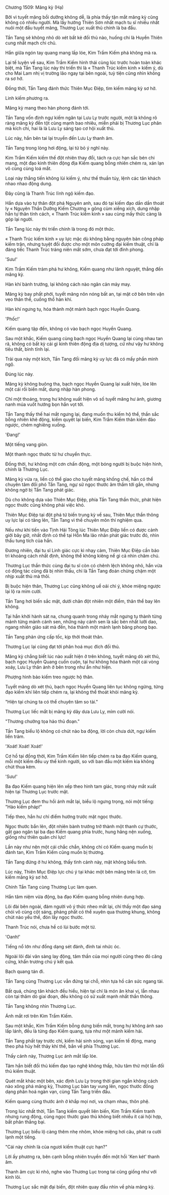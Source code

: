 




Chương 1509: Mãng kỳ (Hạ)


Bởi vì tuyết mãng bồi dưỡng không dễ, là phía thấy tận mắt mãng kỳ cũng không có nhiều người. Mà lấy hướng Thiên Sơn nhất mạch tu sĩ nhiều nhất nuôi một đầu tuyết mãng, Thương Lục xuất thủ chính là ba đầu.

Tần Tang sẽ không nhỏ dò xét bất kẻ đối thủ nào, huống chi là Huyền Thiên cung nhất mạch chi chủ.

Hắn giữa ngón tay quang mang lấp lóe, Kim Trầm Kiếm phá không mà ra.

Lại tế luyện về sau, Kim Trầm Kiếm hình thái cùng lúc trước hoàn toàn khác biệt, mà Tần Tang lúc này thi triển thì là « Thanh Trúc kiếm kinh » kiếm ý, dù cho Mai Lam nhị vị trường lão ngay tại bên ngoài, tuỳ tiện cũng nhìn không ra sơ hở.

Đồng thời, Tần Tang đánh thức Thiên Mục Điệp, tìm kiếm mãng kỳ sơ hở.

Linh kiếm phương ra.

Mãng kỳ mang theo hàn phong đánh tới.

Tần Tang vốn định ngự kiếm ngăn tại Lưu Ly trước người, một là không rõ ràng mãng kỳ đến tột cùng mạnh bao nhiêu, miễn phải bị Thương Lục phân mà kích chi, hai là là Lưu Ly sáng tạo cơ hội xuất thủ.

Lúc này, hắn bên tai lại truyền đến Lưu Ly thanh âm.

Tần Tang trong lòng hơi động, lại từ bỏ ý nghĩ này.

Kim Trầm Kiếm kiếm thế đột nhiên thay đổi, tách ra cực hạn sắc bén chi mang, một đạo kinh thiên động địa Kiếm quang bỗng nhiên chém ra, xán lạn vô cùng cùng loá mắt.

Loại này thẳng tiến không lùi kiếm ý, như thế thuần túy, lệnh các tân khách nhao nhao động dung.

Đây cũng là Thanh Trúc lĩnh ngộ kiếm đạo.

Hắn dựa vào tự thân đột phá Nguyên anh, sau đó tại kiếm đạo dần dần thoát ly « Nguyên Thần Dưỡng Kiếm Chương » gông cùm xiềng xích, dung nhập hắn tự thân tính cách, « Thanh Trúc kiếm kinh » sau cùng mấy thức càng là góp lại người.

Tần Tang lúc này thi triển chính là trong đó một thức.

« Thanh Trúc kiếm kinh » uy lực mặc dù không bằng nguyên bản công pháp kiếm trận, nhưng tuyệt đối được cho một môn cường đại kiếm thuật, chỉ là đáng tiếc Thanh Trúc tráng niên mất sớm, chưa đạt tới đỉnh phong.

'Sưu!'

Kim Trầm Kiếm trảm phá hư không, Kiếm quang như lãnh nguyệt, thẳng đến mãng kỳ.

Hàn khí bành trướng, lại không cách nào ngăn cản mảy may.

Mãng kỳ bay phất phới, tuyết mãng nôn nóng bất an, tại mặt cờ bên trên vặn vẹo thân thể, cuồng thổ hàn khí.

Hàn khí ngưng tụ, hóa thành một mảnh bạch ngọc Huyền Quang.

'Phốc!'

Kiếm quang tập đến, không có vào bạch ngọc Huyền Quang.

Sau một khắc, Kiếm quang cùng bạch ngọc Huyền Quang lại cùng nhau tan rã, không có bất kỳ cái gì kinh thiên động địa dị tượng, cứ như vậy hư không tiêu thất, bình tĩnh lại.

Trải qua này một kích, Tần Tang đối mãng kỳ uy lực đã có mấy phần minh ngộ.

Đúng lúc này.

Mãng kỳ không buông tha, bạch ngọc Huyền Quang lại xuất hiện, lóe lên một cái rồi biến mất, dung nhập hàn phong.

Chỉ một thoáng, trong hư không xuất hiện vô số tuyết mãng hư ảnh, giương nanh múa vuốt hướng bọn hắn vọt tới.

Tần Tang thấy thế hai mắt ngưng lại, đang muốn thu kiếm hộ thể, thần sắc bỗng nhiên khẽ động, kiếm quyết lại biến, Kim Trầm Kiếm thân kiếm đảo ngược, chém nghiêng xuống.

'Đang!'

Một tiếng vang giòn.

Một thanh ngọc thước từ hư chuyển thực.

Đồng thời, hư không một cơn chấn động, một bóng người bị buộc hiện hình, chính là Thương Lục.

Mãng kỳ vừa ra, liền có thể giao cho tuyết mãng khống chế, hắn có thể chuyên tâm đối phó Tần Tang, ngự sử ngọc thước âm thầm tới gần, nhưng không ngờ bị Tần Tang phát giác.

Dù cho không dựa vào Thiên Mục Điệp, phía Tần Tang thần thức, phát hiện ngọc thước cũng không phải việc khó.

Thiên Mục Điệp tại đột phá tứ biến trung kỳ về sau, Thiên Mục thần thông uy lực lại có tăng lên, Tần Tang vì thế chuyên môn thí nghiệm qua.

Nếu như khi tiến vào Tịnh Hải Tông lúc Thiên Mục Điệp liền có được cảnh giới bây giờ, nhất định có thể tại Hỗn Ma lão nhân phát giác trước đó, nhìn thấu tung tích của hắn.

Đương nhiên, đại tu sĩ Linh giác cực kì nhạy cảm, Thiên Mục Điệp cần bảo trì khoảng cách nhất định, không thể không kiêng nể gì cả nhìn chăm chú.

Thương Lục thần thức cùng đại tu sĩ còn có chênh lệch không nhỏ, hắn vừa có động tác cũng đã bị nhìn thấu, chỉ là Tần Tang đoán chừng chậm một nhịp xuất thủ mà thôi.

Bị buộc hiện thân, Thương Lục cũng không uể oải chi ý, khóe miệng ngược lại lộ ra mỉm cười.

Tần Tang hơi biến sắc mặt, dưới chân đột nhiên một điểm, thân thể bay lên không.

Tại hắn khởi hành sát na, chung quanh trong nháy mắt ngưng tụ thành từng mảnh từng mảnh cánh sen, những này cánh sen là sắc bén nhất lưỡi dao, ngang nhiên giảo sát mà đến, hóa thành một mảnh lạnh băng phong bạo.

Tần Tang phản ứng cấp tốc, kịp thời thoát thân.

Thương Lục lại cũng đạt tới phân hoá mục đích đối thủ.

Mãng kỳ chẳng biết lúc nào xuất hiện ở trên không, tuyết mãng dò xét thủ, bạch ngọc Huyền Quang cuồn cuộn, tại hư không hóa thành một cái vòng xoáy, Lưu Ly thân ảnh ở bên trong như ẩn như hiện.

Phượng hình bảo kiếm treo ngược hộ thân.

Tuyết mãng dò xét thủ, bạch ngọc Huyền Quang liên tục không ngừng, từng đạo kiếm khí liên tiếp chém ra, lại không thể thoát khỏi mãng kỳ.

"Hiện tại chúng ta có thể chuyên tâm so tài."

Thương Lục liếc mắt bị mãng kỳ dây dưa Lưu Ly, mỉm cười nói.

"Thương chưởng tọa hảo thủ đoạn."

Tần Tang biểu lộ không có chút nào ba động, lời còn chưa dứt, ngự kiếm liền trảm.

'Xoát! Xoát! Xoát!'

Cơ hồ tại đồng thời, Kim Trầm Kiếm liên tiếp chém ra ba đạo Kiếm quang, mỗi một kiếm đều uy thế kinh người, so với ban đầu một kiếm kia không chút thua kém.

'Sưu!'

Ba đạo Kiếm quang hiện lên xếp theo hình tam giác, trong nháy mắt xuất hiện tại Thương Lục trước mặt.

Thương Lục đem thu hồi ánh mắt lại, biểu lộ ngưng trọng, nói một tiếng: "Hảo kiếm pháp!"

Tiếp theo, hắn hư chỉ điểm hướng trước mặt ngọc thước.

Ngọc thước bắn lên, đột nhiên bành trướng trở thành một thanh cự thước, gắt gao ngăn tại ba đạo Kiếm quang phía trước, hung hăng nện xuống, giống như thiên quân chi lực!

Lần này như nện một cái chắc chắn, không chỉ có Kiếm quang muốn bị đánh tan, Kim Trầm Kiếm cũng muốn bị thương.

Tần Tang đứng ở hư không, thấy tình cảnh này, mặt không biểu tình.

Lúc này, Thiên Mục Điệp lực chú ý tại khác một bên mãng trên lá cờ, tìm kiếm mãng kỳ sơ hở.

Chính Tần Tang cùng Thương Lục làm quen.

Hắn tâm niệm vừa động, ba đạo Kiếm quang bỗng nhiên dung hợp.

Lôi đài bên ngoài, đám người vô ý thức nheo mắt lại, chỉ thấy một đạo sáng chói vô cùng cột sáng, phảng phất có thể xuyên qua thương khung, không chút nào yếu thế, đón lấy ngọc thước.

Thanh Trúc nói, chưa hề có lùi bước một từ.

'Oanh!'

Tiếng nổ lớn như đồng dạng sét đánh, đinh tai nhức óc.

Ngoài lôi đài vân sàng lay động, tâm thần của mọi người cũng theo đó căng cứng, khẩn trương chú ý kết quả.

Bạch quang tán đi.

Tần Tang cùng Thương Lục vẫn đứng tại chỗ, nhìn tựa hồ cân sức ngang tài.

Bất quá, chúng tân khách đều hiểu, hiện tại chỉ là món ăn khai vị, lẫn nhau còn tại thăm dò giai đoạn, đều không có sử xuất mạnh nhất thần thông.

Tần Tang không nhìn Thương Lục.

Ánh mắt rơi trên Kim Trầm Kiếm.

Sau một khắc, Kim Trầm Kiếm bỗng dưng biến mất, trong hư không ánh sao lấp lánh, đều là từng đạo Kiếm quang, tựa như một mảnh kiếm hải.

Tần Tang phất tay trước chỉ, kiếm hải sinh sóng, vạn kiếm tề động, mang theo phá hủy hết thảy khí thế, bắn về phía Thương Lục.

Thấy cảnh này, Thương Lục ánh mắt lấp lóe.

Tâm hắn biết đối thủ kiếm đạo tạo nghệ không thấp, hữu tâm thử một lần đối thủ kiếm thuật.

Quét mắt khác một bên, xác định Lưu Ly trong thời gian ngắn không cách nào xông phá mãng kỳ, Thương Lục bàn tay vung lên, ngọc thước đồng dạng phân hoá ngàn vạn, cùng Tần Tang triền đấu.

Kiếm quang cùng thước ảnh ở khắp mọi nơi, va chạm nhau, thôn phệ.

Trong lúc nhất thời, Tần Tang kiếm quyết liên biến, Kim Trầm Kiếm tranh nhưng rung động, cùng ngọc thước giao thủ không biết nhiều ít cái hội hợp, bất phân thắng bại.

Thương Lục biểu lộ càng thêm nhẹ nhõm, khóe miệng hơi câu, phát ra cười lạnh một tiếng.

"Cái này chính là của ngươi kiếm thuật cực hạn?"

Lời ấy phương ra, bên cạnh bỗng nhiên truyền đến một hồi 'Ken két' thanh âm.

Thanh âm cực kì nhỏ, nghe vào Thương Lục trong tai cũng giống như với kinh lôi.

Thương Lục sắc mặt đại biến, đột nhiên quay đầu nhìn về phía mãng kỳ.




